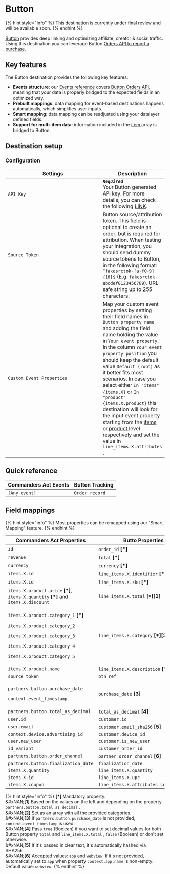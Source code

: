 # Button

{% hint style="info" %}
This destination is currently under final review and will be available soon.
{% endhint %}

[Button](https://www.usebutton.com/) provides deep linking and optimizing affiliate, creator & social traffic.\
Using this destination you can leverage Button [Orders API to report a purchase](https://developer.usebutton.com/reference/report-an-order).

## Key features

The Button destination provides the following key features:

* **Events structure**: our [Events reference](https://community.commandersact.com/platform-x/developers/tracking/events-reference) covers [Button Orders API](https://developer.usebutton.com/reference/report-an-order), meaning that your data is properly bridged to the expected fields in an optimized way.
* **Prebuilt mappings**: data mapping for event-based destinations happens automatically, which simplifies user inputs.
* **Smart mapping**: data mapping can be readjusted using your datalayer defined fields.
* **Support for multi-item data**: information included in the [item ](https://community.commandersact.com/platform-x/developers/tracking/events-reference#item)array is bridged to Button.

## Destination setup

### Configuration

<table><thead><tr><th width="349">Settings</th><th>Description</th></tr></thead><tbody><tr><td><code>API Key</code></td><td><em><strong><code>Required</code></strong></em> <br>Your Button generated API key. For more details, you can check the following <a href="https://developer.usebutton.com/reference/authentication">LINK</a>.</td></tr><tr><td><code>Source Token</code></td><td>Button source/attribution token. This field is optional to create an order, but is required for attribution. When testing your integration, you should send dummy source tokens to Button, in the following format: <code>^fakesrctok-[a-f0-9]{16}$</code> (E.g. <code>fakesrctok-abcdef0123456789</code>). URL safe string up to 255 characters.</td></tr><tr><td><code>Custom Event Properties</code></td><td>Map your custom event properties by setting their field names in <code>Button property name</code> and adding the field name holding the value in <code>Your event property</code>. In the column <code>Your event property position</code> you should keep the default value <code>Default (root)</code> as it better fits most  scenarios. In case you select either <code>In "items" {items.X}</code> or <code>In "product" {items.X.product}</code> this destination will look for the input event property starting from the <a href="https://community.commandersact.com/platform-x/developers/tracking/events-reference#item">items </a>or <a href="https://community.commandersact.com/platform-x/developers/tracking/events-reference#product">product </a>level respectively and set the value in <code>line_items.X.attributes</code> .</td></tr></tbody></table>

## Quick reference

| Commanders Act Events | Button Tracking |
| --------------------- | --------------- |
| `[Any event]`         | `Order record`  |

## Field mappings

{% hint style="info" %}
Most properties can be remapped using our "Smart Mapping" feature.
{% endhint %}

<table data-full-width="true"><thead><tr><th width="673.3333740234375">Commanders Act Properties</th><th>Butto Properties</th></tr></thead><tbody><tr><td><code>id</code></td><td><code>order_id</code> <strong>[*]</strong></td></tr><tr><td><code>revenue</code></td><td><code>total</code> <strong>[*]</strong></td></tr><tr><td><code>currency</code></td><td><code>currency</code> <strong>[*]</strong></td></tr><tr><td><code>items.X.id</code></td><td><code>line_items.X.identifier</code> <strong>[*]</strong></td></tr><tr><td><code>items.X.id</code></td><td><code>line_items.X.sku</code> <strong>[*]</strong></td></tr><tr><td><code>items.X.product.price</code> <strong>[*]</strong>, <code>items.X.quantity</code> <strong>[*]</strong> and <code>items.X.discount</code></td><td><code>line_items.X.total</code> <strong>[*][1]</strong></td></tr><tr><td><p><code>items.X.product.category_1</code> <strong>[*]</strong></p><p><code>items.X.product.category_2</code></p><p><code>items.X.product.category_3</code></p><p><code>items.X.product.category_4</code></p><p><code>items.X.product.category_5</code></p></td><td><code>line_items.X.category</code> <strong>[*][2]</strong></td></tr><tr><td><code>items.X.product.name</code></td><td><code>line_items.X.description</code> <strong>[*]</strong></td></tr><tr><td><code>source_token</code></td><td><code>btn_ref</code></td></tr><tr><td><p><code>partners.button.purchase_date</code></p><p><code>context.event_timestamp</code></p></td><td><code>purchase_date</code> <strong>[3]</strong></td></tr><tr><td><code>partners.button.total_as_decimal</code></td><td><code>total_as_decimal</code> <strong>[4]</strong></td></tr><tr><td><code>user.id</code></td><td><code>customer.id</code></td></tr><tr><td><code>user.email</code></td><td><code>customer.email_sha256</code> <strong>[5]</strong></td></tr><tr><td><code>context.device.advertising_id</code></td><td><code>customer.device_id</code></td></tr><tr><td><code>user.new_user</code></td><td><code>customer.is_new_user</code></td></tr><tr><td><code>id_variant</code></td><td><code>customer_order_id</code></td></tr><tr><td><code>partners.button.order_channel</code> </td><td><code>partner_order_channel</code> <strong>[6]</strong></td></tr><tr><td><code>partners.button.finalization_date</code></td><td><code>finalization_date</code></td></tr><tr><td><code>items.X.quantity</code></td><td><code>line_items.X.quantity</code></td></tr><tr><td><code>items.X.id</code></td><td><code>line_items.X.upc</code></td></tr><tr><td><code>items.X.coupon</code></td><td><code>line_items.X.attributes.coupon_code</code></td></tr></tbody></table>

{% hint style="info" %}
**\[\*]** Mandatory property.\
&#xNAN;**\[1]** Based on the values on the left  and depending on the property `partners.button.total_as_decimal` .\
&#xNAN;**\[2]** Set as an array with all the provided categories.\
&#xNAN;**\[3]** if `partners.button.purchase_date` is not provided, `context.event_timestamp`  is used.\
&#xNAN;**\[4]** Pass `true` (Boolean) if you want to set decimal values for both Button property `total`  and  `line_items.X.total` , `false`  (Boolean) or don't set otherwise.\
&#xNAN;**\[5]** If it's passed in clear text, it's automatically hashed via SHA256.\
&#xNAN;**\[6]** Accepted values: `app` and `webview`. If it's not provided, automatically set to `app` when property `context.app.name` is non-empty. Default value: `webview`.
{% endhint %}
